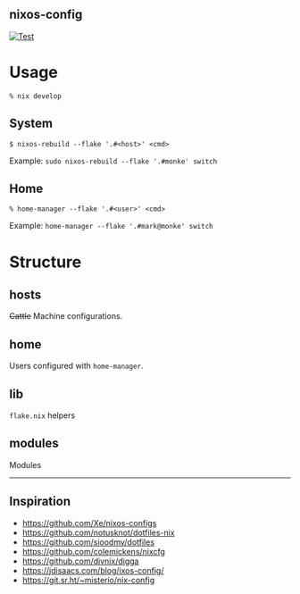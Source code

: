 nixos-config
----

[![Test](https://github.com/feltnerm/nixos-config/actions/workflows/test.yml/badge.svg)](https://github.com/feltnerm/nixos-config/actions/workflows/test.yml)

# Usage

```shell
% nix develop
```

## System

```shell
$ nixos-rebuild --flake '.#<host>' <cmd>
```

Example: `sudo nixos-rebuild --flake '.#monke' switch`

## Home

```shell
% home-manager --flake '.#<user>' <cmd>
```

Example: `home-manager --flake '.#mark@monke' switch`

# Structure

## hosts

~~Cattle~~ Machine configurations.

## home

Users configured with `home-manager`.

## lib

`flake.nix` helpers

## modules

Modules

----

## Inspiration
- https://github.com/Xe/nixos-configs
- https://github.com/notusknot/dotfiles-nix
- https://github.com/sioodmy/dotfiles
- https://github.com/colemickens/nixcfg
- https://github.com/divnix/digga
- https://jdisaacs.com/blog/ixos-config/
- https://git.sr.ht/~misterio/nix-config
